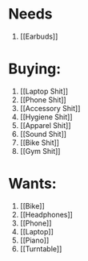 # Needs
1. [[Earbuds]]
# Buying:
1. [[Laptop Shit]]
2. [[Phone Shit]]
3. [[Accessory Shit]]
4. [[Hygiene Shit]]
5. [[Apparel Shit]]
6. [[Sound Shit]]
7. [[Bike Shit]]
8. [[Gym Shit]]
# Wants:
1. [[Bike]]
2. [[Headphones]]
3. [[Phone]]
4. [[Laptop]]
5. [[Piano]]
6. [[Turntable]]
